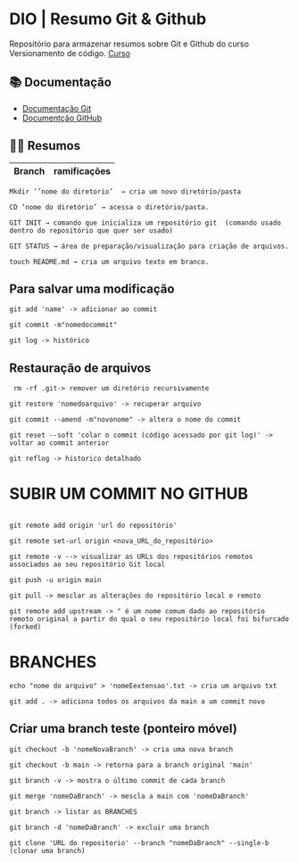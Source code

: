 
# DIO | Resumo Git & Github

Repositório para armazenar resumos sobre Git e Github do curso Versionamento de código.
[Curso](https://www.dio.me/)

## 📚 Documentação
- [Documentação Git](https://git-scm.com/doc)
- [Documentção GitHub](https://docs.github.com/pt)
## 👨‍💻 Resumos

| Branch | ramificações |
|--------|-------------|

```
Mkdir ‘’nome do diretorio’  → cria um novo diretório/pasta
```
```
CD ‘nome do diretório’ → acessa o diretório/pasta.
```
```
GIT INIT → comando que inicializa um repositório git  (comando usado dentro do repositório que quer ser usado)
```
```
GIT STATUS → área de preparação/visualização para criação de arquivos.
```
```
touch README.md → cria um arquivo texto em branco.
```

## Para salvar uma modificação
```
git add 'name' -> adicionar ao commit
```
```
git commit -m"nomedocommit" 
```
```
git log -> histórico
```
## Restauração de arquivos
```
 rm -rf .git-> remover um diretório recursivamente
```
```
git restore 'nomedoarquivo' -> recuperar arquivo
```
```
git commit --amend -m"novonome" -> altera o nome do commit
```
```
git reset --soft 'colar o commit (código acessado por git log)' -> voltar ao commit anterior
```
```
git reflog -> historico detalhado
```
# SUBIR UM COMMIT NO GITHUB

```

git remote add origin 'url do repositório'
```
```
git remote set-url origin <nova_URL_do_repositório>
```
```
git remote -v --> visualizar as URLs dos repositórios remotos associados ao seu repositório Git local
```
```
git push -u origin main
```
```
git pull -> mesclar as alterações do repositório local e remoto
```
```
git remote add upstream -> " é um nome comum dado ao repositório remoto original a partir do qual o seu repositório local foi bifurcado (forked)
```
# BRANCHES
```
echo "nome do arquivo" > 'nomeEextensao'.txt -> cria um arquivo txt
```
```
git add . -> adiciona todos os arquivos da main a um commit novo
```
## Criar uma branch teste (ponteiro móvel)
```
git checkout -b 'nomeNovaBranch' -> cria uma nova branch
```
```
git checkout -b main -> retorna para a branch original 'main'
```
```
git branch -v -> mostra o último commit de cada branch
```
```
git merge 'nomeDaBranch' -> mescla a main com 'nomeDaBranch'
```
```
git branch -> listar as BRANCHES
```
```
git branch -d 'nomeDaBranch' -> excluir uma branch
```
```
git clone 'URL do repositorio' --branch "nomeDaBranch" --single-b (clonar uma branch)
```

